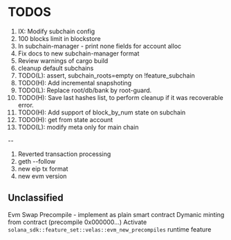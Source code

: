 # TODOS

1. IX: Modify subchain config
2. 100 blocks limit in blockstore
3. In subchain-manager - print none fields for account alloc
4. Fix docs to new subchain-manager format
5. Review warnings of cargo build 
6. cleanup default subchains
7. TODO(L): assert, subchain_roots=empty on !feature_subchain
8. TODO(H): Add incremental snapshoting
9. TODO(L): Replace root/db/bank by root-guard.
10. TODO(H): Save last hashes list, to perform cleanup if it was recoverable error.
11. TODO(H): Add support of block_by_num state on subchain
12. TODO(H): get from state account
13. TODO(L): modify meta only for main chain

--

1. Reverted transaction processing 
2. geth --follow
3. new eip tx format
4. new evm version

## Unclassified

Evm Swap Precompile - implement as plain smart contract
Dymanic minting from contract (precompile 0x000000...)
Activate `solana_sdk::feature_set::velas::evm_new_precompiles` runtime feature